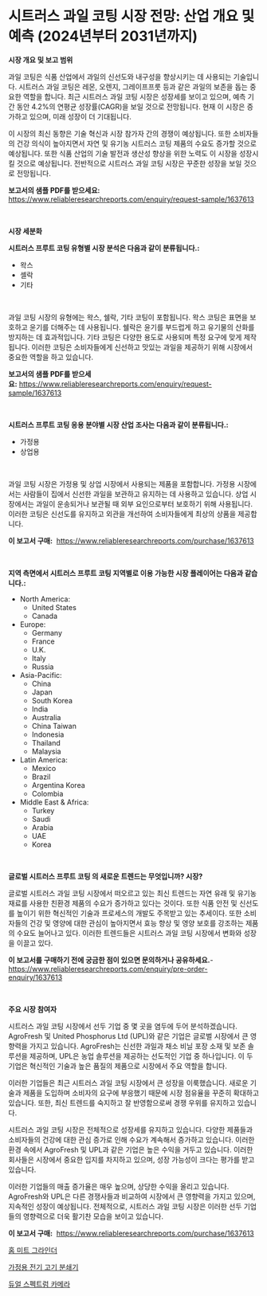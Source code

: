 <p><h1>시트러스 과일 코팅 시장 전망: 산업 개요 및 예측 (2024년부터 2031년까지)</h1></p><p><strong>시장 개요 및 보고 범위</strong></p>
<p><p>과일 코팅은 식품 산업에서 과일의 신선도와 내구성을 향상시키는 데 사용되는 기술입니다. 시트러스 과일 코팅은 레몬, 오렌지, 그레이프프룻 등과 같은 과일의 보존을 돕는 중요한 역할을 합니다. 최근 시트러스 과일 코팅 시장은 성장세를 보이고 있으며, 예측 기간 동안 4.2%의 연평균 성장률(CAGR)을 보일 것으로 전망됩니다. 현재 이 시장은 증가하고 있으며, 미래 성장이 더 기대됩니다.</p><p>이 시장의 최신 동향은 기술 혁신과 시장 참가자 간의 경쟁이 예상됩니다. 또한 소비자들의 건강 의식이 높아지면서 자연 및 유기농 시트러스 코팅 제품의 수요도 증가할 것으로 예상됩니다. 또한 식품 산업의 기술 발전과 생산성 향상을 위한 노력도 이 시장을 성장시킬 것으로 예상됩니다. 전반적으로 시트러스 과일 코팅 시장은 꾸준한 성장을 보일 것으로 전망됩니다.</p></p>
<p><strong>보고서의 샘플 PDF를 받으세요:</strong> <a href="https://www.reliableresearchreports.com/enquiry/request-sample/1637613">https://www.reliableresearchreports.com/enquiry/request-sample/1637613</a></p>
<p>&nbsp;</p>
<p><strong>시장 세분화</strong></p>
<p><strong>시트러스 프루트 코팅 유형별 시장 분석은 다음과 같이 분류됩니다.:</strong></p>
<p><ul><li>왁스</li><li>셸락</li><li>기타</li></ul></p>
<p>&nbsp;</p>
<p><p>과일 코팅 시장의 유형에는 왁스, 쉘락, 기타 코팅이 포함됩니다. 왁스 코팅은 표면을 보호하고 윤기를 더해주는 데 사용됩니다. 쉘락은 윤기를 부드럽게 하고 유기물의 산화를 방지하는 데 효과적입니다. 기타 코팅은 다양한 용도로 사용되며 특정 요구에 맞게 제작됩니다. 이러한 코팅은 소비자들에게 신선하고 맛있는 과일을 제공하기 위해 시장에서 중요한 역할을 하고 있습니다.</p></p>
<p><strong>보고서의 샘플 PDF를 받으세요:</strong>&nbsp;<a href="https://www.reliableresearchreports.com/enquiry/request-sample/1637613">https://www.reliableresearchreports.com/enquiry/request-sample/1637613</a></p>
<p>&nbsp;</p>
<p><strong> 시트러스 프루트 코팅 응용 분야별 시장 산업 조사는 다음과 같이 분류됩니다.:</strong></p>
<p><ul><li>가정용</li><li>상업용</li></ul></p>
<p>&nbsp;</p>
<p><p>과일 코팅 시장은 가정용 및 상업 시장에서 사용되는 제품을 포함합니다. 가정용 시장에서는 사람들이 집에서 신선한 과일을 보관하고 유지하는 데 사용하고 있습니다. 상업 시장에서는 과일이 운송되거나 보관될 때 외부 요인으로부터 보호하기 위해 사용됩니다. 이러한 코팅은 신선도를 유지하고 외관을 개선하여 소비자들에게 최상의 상품을 제공합니다.</p></p>
<p><strong>이 보고서 구매:</strong>&nbsp; <a href="https://www.reliableresearchreports.com/purchase/1637613">https://www.reliableresearchreports.com/purchase/1637613</a></p>
<p>&nbsp;</p>
<p><strong>지역 측면에서 시트러스 프루트 코팅 지역별로 이용 가능한 시장 플레이어는 다음과 같습니다.:</strong></p>
<p><ul>
    <li>
        North America:
        <ul>
            <li>United States</li>
            <li>Canada</li>
        </ul>
    </li>
    <li>
        Europe:
        <ul>
            <li>Germany</li>
            <li>France</li>
            <li>U.K.</li>
            <li>Italy</li>
            <li>Russia</li>
        </ul>
    </li>
    <li>
        Asia-Pacific:
        <ul>
            <li>China</li>
            <li>Japan</li>
            <li>South Korea</li>
            <li>India</li>
            <li>Australia</li>
            <li>China Taiwan</li>
            <li>Indonesia</li>
            <li>Thailand</li>
            <li>Malaysia</li>
        </ul>
    </li>
    <li>
        Latin America:
        <ul>
            <li>Mexico</li>
            <li>Brazil</li>
            <li>Argentina Korea</li>
            <li>Colombia</li>
        </ul>
    </li>
    <li>
        Middle East & Africa:
        <ul>
            <li>Turkey</li>
            <li>Saudi</li>
            <li>Arabia</li>
            <li>UAE</li>
            <li>Korea</li>
        </ul>
    </li>
    </ul></p>
<p>&nbsp;</p>
<p><strong>글로벌 시트러스 프루트 코팅 의 새로운 트렌드는 무엇입니까? 시장?</strong></p>
<p><p>글로벌 시트러스 과일 코팅 시장에서 떠오르고 있는 최신 트렌드는 자연 유래 및 유기농 재료를 사용한 친환경 제품의 수요가 증가하고 있다는 것이다. 또한 식품 안전 및 신선도를 높이기 위한 혁신적인 기술과 프로세스의 개발도 주목받고 있는 추세이다. 또한 소비자들의 건강 및 영양에 대한 관심이 높아지면서 효능 향상 및 영양 보호를 강조하는 제품의 수요도 늘어나고 있다. 이러한 트렌드들은 시트러스 과일 코팅 시장에서 변화와 성장을 이끌고 있다.</p></p>
<p><strong>이 보고서를 구매하기 전에 궁금한 점이 있으면 문의하거나 공유하세요.</strong>- <a href="https://www.reliableresearchreports.com/enquiry/pre-order-enquiry/1637613">https://www.reliableresearchreports.com/enquiry/pre-order-enquiry/1637613</a></p>
<p>&nbsp;</p>
<p><strong>주요 시장 참여자</strong></p>
<p><p>시트러스 과일 코팅 시장에서 선두 기업 중 몇 곳을 염두에 두어 분석하겠습니다. AgroFresh 및 United Phosphorus Ltd (UPL)와 같은 기업은 글로벌 시장에서 큰 영향력을 가지고 있습니다. AgroFresh는 신선한 과일과 채소 비닐 포장 소재 및 보존 솔루션을 제공하며, UPL은 농업 솔루션을 제공하는 선도적인 기업 중 하나입니다. 이 두 기업은 혁신적인 기술과 높은 품질의 제품으로 시장에서 주요 역할을 합니다.</p><p>이러한 기업들은 최근 시트러스 과일 코팅 시장에서 큰 성장을 이룩했습니다. 새로운 기술과 제품을 도입하며 소비자의 요구에 부응했기 때문에 시장 점유율을 꾸준히 확대하고 있습니다. 또한, 최신 트렌드를 숙지하고 잘 반영함으로써 경쟁 우위를 유지하고 있습니다.</p><p>시트러스 과일 코팅 시장은 전체적으로 성장세를 유지하고 있습니다. 다양한 제품들과 소비자들의 건강에 대한 관심 증가로 인해 수요가 계속해서 증가하고 있습니다. 이러한 환경 속에서 AgroFresh 및 UPL과 같은 기업은 높은 수익을 거두고 있습니다. 이러한 회사들은 시장에서 중요한 입지를 차지하고 있으며, 성장 가능성이 크다는 평가를 받고 있습니다.</p><p>이러한 기업들의 매출 증가율은 매우 높으며, 상당한 수익을 올리고 있습니다. AgroFresh와 UPL은 다른 경쟁사들과 비교하여 시장에서 큰 영향력을 가지고 있으며, 지속적인 성장이 예상됩니다. 전체적으로, 시트러스 과일 코팅 시장은 이러한 선두 기업들의 영향력으로 더욱 활기찬 모습을 보이고 있습니다.</p></p>
<p><strong>이 보고서 구매:</strong>&nbsp;&nbsp;<a href="https://www.reliableresearchreports.com/purchase/1637613">https://www.reliableresearchreports.com/purchase/1637613</a></p>
<p><p><a href="https://github.com/vskv4779xr1/Market-Research-Report-List-1/blob/main/86510417036.md">홈 미트 그라인더</a></p><p><a href="https://github.com/CliftonFisher9067/Market-Research-Report-List-1/blob/main/62773437037.md">가정용 전기 고기 분쇄기</a></p><p><a href="https://github.com/fernandotryO5lson96765/Market-Research-Report-List-1/blob/main/65505957038.md">듀얼 스펙트럼 카메라</a></p></p>
